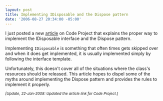```yaml
---
layout: post
title: Implementing IDisposable and the Dispose pattern
date: '2006-08-27 20:34:00 -05:00'
---
```


I just posted a new [article](http://www.codeproject.com/KB/dotnet/idisposable.aspx) on Code Project that explains the proper way to implement the IDisposable interface and the Dispose pattern.

Implementing `IDisposable` is something that often times gets skipped over and when it does get implemented, it is usually implemented simply by following the interface template.

Unfortunately, this doesn't cover all of the situations where the class's resources should be released. This article hopes to dispel some of the myths around implementing the Dispose pattern and provides the rules to implement it properly.

*<small>[Update, 22-Jan-2008: Updated the article link for Code Project.]</small>*
